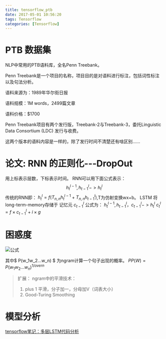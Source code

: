 ```yaml
---
title: tensorflow_ptb
date: 2017-05-01 10:56:20
tags: Tensorflow
categories: [Tensorflow]
---
```

# PTB 数据集
NLP中常用的PTB语料库，全名Penn Treebank。

Penn Treebank是一个项目的名称，项目目的是对语料进行标注，包括词性标注以及句法分析。

语料来源为：1989年华尔街日报

语料规模：1M words，2499篇文章

语料价格：$1700

Penn Treebank项目有两个发行版，Treebank-2与Treebank-3，委托Linguistic Data Consortium (LDC) 发行与收费。

这两个版本的语料内容是一样的，除了发行时间不清楚还有啥区别……
# 论文: RNN 的正则化---DropOut
用上标表示层数，下标表示时间。
RNN可以用下面公式表示： $$h_t^{l-1} , h_{t-1}^l -> h_t^l$$
传统的RNN即： $h_t^l = f(T_{n,n}h_t^{l-1} + T_{n,n}h_{t-1}^l)$,T为仿射变换wx+b。
LSTM 将long-term-memory存储于 记忆元 $c_{t-1}^l$
公式为： $h_t^{l-1} , h_{t-1}^l，c_{t-1}^l -> h_t^l$
       $c_{t}^l = f × c_{t-1}^l + i × g$

# 困惑度
![公式](http://52opencourse.com/?qa=blob&qa_blobid=2301630441467725164)

其中$ P(w_1w_2...w_n) $ 为ngram计算一个句子出现的概率。
$PP(W) = P(w_1w_2...w_n)^{1 /over n}$

> 
> 扩展： ngram中的平滑技术： 
> 1. plus 1 平滑，分子加一，分母加V（词表大小）
> 2. Good-Turing Smoothing
> 

# 模型分析
[tensorflow笔记：多层LSTM代码分析](http://blog.csdn.net/u014595019/article/details/52759104)
